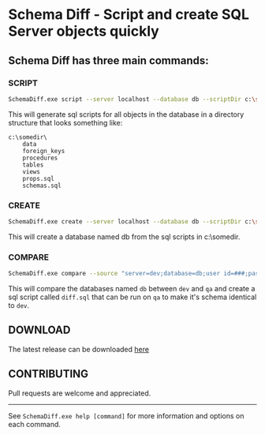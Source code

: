 # Schema Diff - Script and create SQL Server objects quickly

## Schema Diff has three main commands:

### SCRIPT
```bash
SchemaDiff.exe script --server localhost --database db --scriptDir c:\somedir
```

This will generate sql scripts for all objects in the database in a
directory structure that looks something like:
```
c:\somedir\
	data
	foreign_keys
	procedures
	tables
	views
	props.sql
	schemas.sql
```

### CREATE
```bash
SchemaDiff.exe create --server localhost --database db --scriptDir c:\somedir
```

This will create a database named db from the sql scripts in c:\somedir.


### COMPARE
```bash
SchemaDiff.exe compare --source "server=dev;database=db;user id=###;password=###" --target "server=qa;database=db;user id=###;password=###" --outFile diff.sql
```

This will compare the databases named `db` between `dev` and `qa` and
create a sql script called `diff.sql` that can be run on `qa` to make it's
schema identical to `dev`.

## DOWNLOAD
The latest release can be downloaded [here](https://github.com/msadeqsirjani/SchemaDiff/releases)

## CONTRIBUTING
Pull requests are welcome and appreciated.

---

See ```SchemaDiff.exe help [command]``` for more information and options on each command.
